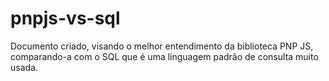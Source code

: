 # pnpjs-vs-sql
Documento criado, visando o melhor entendimento da biblioteca PNP JS, comparando-a com o SQL que é uma linguagem padrão de consulta muito usada.
